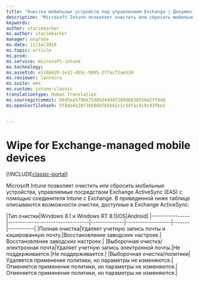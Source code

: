 ```yaml
---
title: "Очистка мобильных устройств под управлением Exchange | Документы Майкрософт"
description: "Microsoft Intune позволяет очистить или сбросить мобильные устройства, управляемые Exchange ActiveSync (EAS) с помощью соединителя Intune с Exchange."
keywords: 
author: staciebarker
ms.author: staciebarker
manager: angrobe
ms.date: 11/14/2016
ms.topic: article
ms.prod: 
ms.service: microsoft-intune
ms.technology: 
ms.assetid: e116b620-1e12-4b5c-9905-2f7acf2ae530
ms.reviewer: lancecra
ms.suite: ems
ms.custom: intune-classic
translationtype: Human Translation
ms.sourcegitcommit: b6d5ea579b675d85d4404f289db83055642ffddd
ms.openlocfilehash: 5f8da4e28f3b680d7b5b42c1c54fac4c9c43fbe2


---
```



# <a name="wipe-for-exchange-managed-mobile-devices"></a>Wipe for Exchange-managed mobile devices

[!INCLUDE[classic-portal](../includes/classic-portal.md)]

Microsoft Intune позволяет очистить или сбросить мобильные устройства, управляемые посредством Exchange ActiveSync (EAS) с помощью соединителя Intune с Exchange. В приведенной ниже таблице описываются возможности очистки, доступные в Exchange ActiveSync:

|Тип очистки|Windows 8.1 и Windows RT 8.1|iOS|Android|
|----------------|----------------------------------|--------------|-------------------|-------|-----------|
|Полная очистка|Удаляет учетную запись почты и кэшированную почту.|Восстановление заводских настроек.|Восстановление заводских настроек.|
|Выборочная очистка/электронная почта|Удаляет учетную запись электронной почты.|Не поддерживается.|Не поддерживается.|
|Выборочная очистка/политики|Удаляется применение политики, но параметры не изменяются.|Отменяется применение политики, но параметры не изменяются.|Отменяется применение политики, но параметры не изменяются.|



<!--HONumber=Dec16_HO2-->


